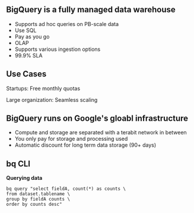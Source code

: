 ## BigQuery is a fully managed data warehouse

- Supports ad hoc queries on PB-scale data
- Use SQL
- Pay as you go
- OLAP
- Supports various ingestion options
- 99.9% SLA

## Use Cases

Startups: Free monthly quotas

Large organization: Seamless scaling

##  BigQuery runs on Google's gloabl infrastructure
- Compute and storage are separated with a terabit network in between
- You only pay for storage and processing used
- Automatic discount for long term data storage (90+ days)

## bq CLI

**Querying data**
``` 
bq query "select fieldA, count(*) as counts \
from dataset.tablename \
group by fieldA counts \
order by counts desc"
```
